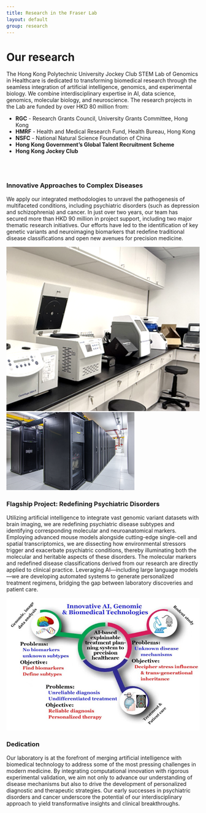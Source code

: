 ```yaml
---
title: Research in the Fraser Lab
layout: default
group: research
---
```


<div class="row">

# Our research

The Hong Kong Polytechnic University Jockey Club STEM Lab of Genomics in Healthcare is dedicated to transforming biomedical research through the seamless integration of artificial intelligence, genomics, and experimental biology. We combine interdisciplinary expertise in AI, data science, genomics, molecular biology, and neuroscience. The research projects in the Lab are funded by over HKD 80 million from:
<br>
- **RGC** - Research Grants Council, University Grants Committee, Hong Kong
- **HMRF** - Health and Medical Research Fund, Health Bureau, Hong Kong
- **NSFC** - National Natural Science Foundation of China
- **Hong Kong Government’s Global Talent Recruitment Scheme**
- **Hong Kong Jockey Club**

<br>
<br>

</div>
</div>
<div class="row">

### Innovative Approaches to Complex Diseases

<div class="col-md-7 order-md-2">

We apply our integrated methodologies to unravel the pathogenesis of multifaceted conditions, including psychiatric disorders (such as depression and schizophrenia) and cancer. In just over two years, our team has secured more than HKD 90 million in project support, including two major thematic research initiatives. Our efforts have led to the identification of key genetic variants and neuroimaging biomarkers that redefine traditional disease classifications and open new avenues for precision medicine.
</div>

<div class="col-md-5 order-md-1 align-self-center">
<img class="img-fluid w-65" src="/static/img/research/bio2.png" alt="ptp1b">
<img class="img-fluid w-90" src="/static/img/research/gpu.png" alt="ptp2b">
</div>
</div>
<div class="row">

### Flagship Project: Redefining Psychiatric Disorders

<div class="col-md-7 order-md-1 ">

Utilizing artificial intelligence to integrate vast genomic variant datasets with brain imaging, we are redefining psychiatric disease subtypes and identifying corresponding molecular and neuroanatomical markers.
Employing advanced mouse models alongside cutting-edge single-cell and spatial transcriptomics, we are dissecting how environmental stressors trigger and exacerbate psychiatric conditions, thereby illuminating both the molecular and heritable aspects of these disorders.
The molecular markers and redefined disease classifications derived from our research are directly applied to clinical practice. Leveraging AI—including large language models—we are developing automated systems to generate personalized treatment regimens, bridging the gap between laboratory discoveries and patient care.

</div>

<div class="col-md-3 order-md-2 align-self-center">

<img class="img-fluid w-150" src="/static/img/research/summary.jpg" alt="antibiotic">
</div>
</div>
<div class="row">

### Dedication
<div class="col-md-7 order-md-2">

Our laboratory is at the forefront of merging artificial intelligence with biomedical technology to address some of the most pressing challenges in modern medicine. By integrating computational innovation with rigorous experimental validation, we aim not only to advance our understanding of disease mechanisms but also to drive the development of personalized diagnostic and therapeutic strategies. Our early successes in psychiatric disorders and cancer underscore the potential of our interdisciplinary approach to yield transformative insights and clinical breakthroughs.
</div>

</div>
